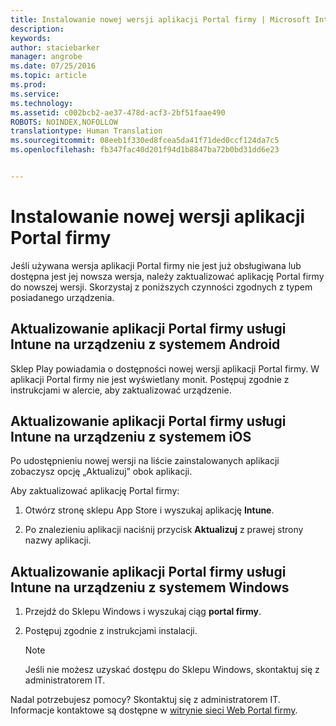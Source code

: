 ```yaml
---
title: Instalowanie nowej wersji aplikacji Portal firmy | Microsoft Intune
description: 
keywords: 
author: staciebarker
manager: angrobe
ms.date: 07/25/2016
ms.topic: article
ms.prod: 
ms.service: 
ms.technology: 
ms.assetid: c002bcb2-ae37-478d-acf3-2bf51faae490
ROBOTS: NOINDEX,NOFOLLOW
translationtype: Human Translation
ms.sourcegitcommit: 08eeb1f330ed8fcea5da41f71ded0ccf124da7c5
ms.openlocfilehash: fb347fac40d201f94d1b8847ba72b0bd31dd6e23


---
```


# Instalowanie nowej wersji aplikacji Portal firmy

Jeśli używana wersja aplikacji Portal firmy nie jest już obsługiwana lub dostępna jest jej nowsza wersja, należy zaktualizować aplikację Portal firmy do nowszej wersji. Skorzystaj z poniższych czynności zgodnych z typem posiadanego urządzenia.

## Aktualizowanie aplikacji Portal firmy usługi Intune na urządzeniu z systemem Android

Sklep Play powiadamia o dostępności nowej wersji aplikacji Portal firmy. W aplikacji Portal firmy nie jest wyświetlany monit. Postępuj zgodnie z instrukcjami w alercie, aby zaktualizować urządzenie.

## Aktualizowanie aplikacji Portal firmy usługi Intune na urządzeniu z systemem iOS

Po udostępnieniu nowej wersji na liście zainstalowanych aplikacji zobaczysz opcję „Aktualizuj” obok aplikacji.  

Aby zaktualizować aplikację Portal firmy:

1. Otwórz stronę sklepu App Store i wyszukaj aplikację **Intune**.

2. Po znalezieniu aplikacji naciśnij przycisk **Aktualizuj** z prawej strony nazwy aplikacji.

## Aktualizowanie aplikacji Portal firmy usługi Intune na urządzeniu z systemem Windows

1.  Przejdź do Sklepu Windows i wyszukaj ciąg **portal firmy**.

2.  Postępuj zgodnie z instrukcjami instalacji.

    > [!NOTE]
    > Jeśli nie możesz uzyskać dostępu do Sklepu Windows, skontaktuj się z administratorem IT.


Nadal potrzebujesz pomocy? Skontaktuj się z administratorem IT. Informacje kontaktowe są dostępne w [witrynie sieci Web Portal firmy](http://portal.manage.microsoft.com).





<!--HONumber=Aug16_HO5-->


